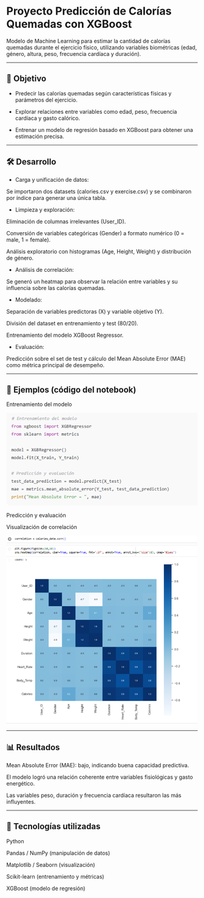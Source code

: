 # Proyecto Predicción de Calorías Quemadas con XGBoost

Modelo de Machine Learning para estimar la cantidad de calorías quemadas durante el ejercicio físico, utilizando variables biométricas (edad, género, altura, peso, frecuencia cardíaca y duración).

---

## 🎯 Objetivo

- Predecir las calorías quemadas según características físicas y parámetros del ejercicio.

- Explorar relaciones entre variables como edad, peso, frecuencia cardíaca y gasto calórico.

- Entrenar un modelo de regresión basado en XGBoost para obtener una estimación precisa.

---

## 🛠️ Desarrollo

- Carga y unificación de datos:

Se importaron dos datasets (calories.csv y exercise.csv) y se combinaron por índice para generar una única tabla.

- Limpieza y exploración:

Eliminación de columnas irrelevantes (User_ID).

Conversión de variables categóricas (Gender) a formato numérico (0 = male, 1 = female).

Análisis exploratorio con histogramas (Age, Height, Weight) y distribución de género.

- Análisis de correlación:

Se generó un heatmap para observar la relación entre variables y su influencia sobre las calorías quemadas.

- Modelado:

Separación de variables predictoras (X) y variable objetivo (Y).

División del dataset en entrenamiento y test (80/20).

Entrenamiento del modelo XGBoost Regressor.

- Evaluación:

Predicción sobre el set de test y cálculo del Mean Absolute Error (MAE) como métrica principal de desempeño.

---

## 📸 Ejemplos (código del notebook)

Entrenamiento del modelo

![Entrenamiento del modelo](fotos/entrenamiento.PNG)

Predicción y evaluación



Visualización de correlación

![Entrenamiento del modelo](fotos/correlacion.PNG)

---

## 📊 Resultados

Mean Absolute Error (MAE): bajo, indicando buena capacidad predictiva.

El modelo logró una relación coherente entre variables fisiológicas y gasto energético.

Las variables peso, duración y frecuencia cardíaca resultaron las más influyentes.

---

## 🔧 Tecnologías utilizadas

Python

Pandas / NumPy (manipulación de datos)

Matplotlib / Seaborn (visualización)

Scikit-learn (entrenamiento y métricas)

XGBoost (modelo de regresión)

